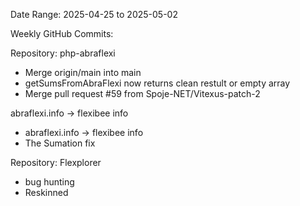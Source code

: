 Date Range: 2025-04-25 to 2025-05-02

Weekly GitHub Commits:

Repository: php-abraflexi
- Merge origin/main into main
- getSumsFromAbraFlexi now returns clean restult or empty array
- Merge pull request #59 from Spoje-NET/Vitexus-patch-2

abraflexi.info -> flexibee info
- abraflexi.info -> flexibee info
- The Sumation fix

Repository: Flexplorer
- bug hunting
- Reskinned

